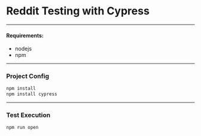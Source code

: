 # Reddit Testing with Cypress

---

#### Requirements:
- nodejs
- npm

---

### Project Config

```sh
npm install
npm install cypress
```

---

### Test Execution

```sh
npm run open
```